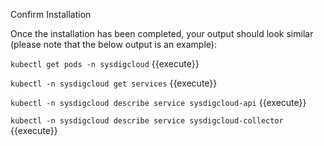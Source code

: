 Confirm Installation

Once the installation has been completed, your output should look similar (please note that the below output is an example):

`kubectl get pods -n sysdigcloud` {{execute}}
 
`kubectl -n sysdigcloud get services` {{execute}}

`kubectl -n sysdigcloud describe service sysdigcloud-api` {{execute}}
 
`kubectl -n sysdigcloud describe service sysdigcloud-collector` {{execute}}

